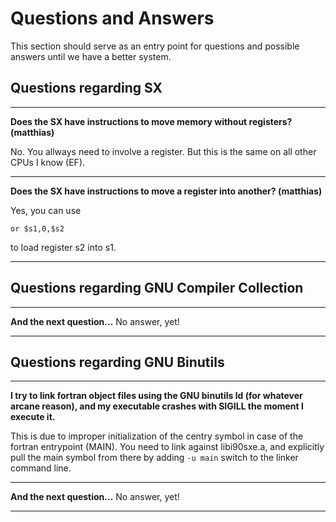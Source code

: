 # Questions and Answers #

This section should serve as an entry point for questions and possible answers until we have a better system.

## Questions regarding SX ##

---

**Does the SX have instructions to move memory without registers? (matthias)**

No. You allways need to involve a register. But this is the same on all other CPUs
I know (EF).


---

**Does the SX have instructions to move a register into another? (matthias)**

Yes, you can use
```
or $s1,0,$s2
```
to load register s2 into s1.

---

## Questions regarding GNU Compiler Collection ##

---

**And the next question...**
No answer, yet!

---

## Questions regarding GNU Binutils ##

---

**I try to link fortran object files using the GNU binutils ld (for whatever arcane reason), and my executable crashes with SIGILL the moment I execute it.**

This is due to improper initialization of the centry symbol in case of the fortran entrypoint (MAIN). You need to link against libi90sxe.a, and explicitly pull the main symbol from there by adding `-u main` switch to the linker command line.


---

**And the next question...**
No answer, yet!

---

